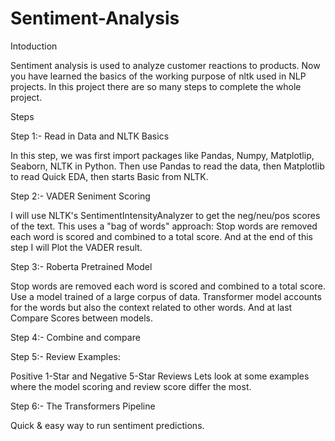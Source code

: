# Sentiment-Analysis
Intoduction

Sentiment analysis is used to analyze customer reactions to products. Now you have learned the basics of the working purpose of nltk used in NLP projects. In this project there are so many steps to complete the whole project.

Steps

Step 1:- Read in Data and NLTK Basics

In this step, we was first import packages like Pandas, Numpy, Matplotlip, Seaborn, NLTK in Python. Then use Pandas to read the data, then Matplotlib to read Quick EDA, then starts Basic from NLTK.

Step 2:- VADER Seniment Scoring

I will use NLTK's SentimentIntensityAnalyzer to get the neg/neu/pos scores of the text.
This uses a "bag of words" approach:
Stop words are removed
each word is scored and combined to a total score.
And at the end of this step I will Plot the VADER result.

Step 3:- Roberta Pretrained Model

Stop words are removed
each word is scored and combined to a total score.
Use a model trained of a large corpus of data.
Transformer model accounts for the words but also the context related to other words.
And at last Compare Scores between models.

Step 4:- Combine and compare

Step 5:- Review Examples:

Positive 1-Star and Negative 5-Star Reviews
Lets look at some examples where the model scoring and review score differ the most.

Step 6:- The Transformers Pipeline

Quick & easy way to run sentiment predictions.
